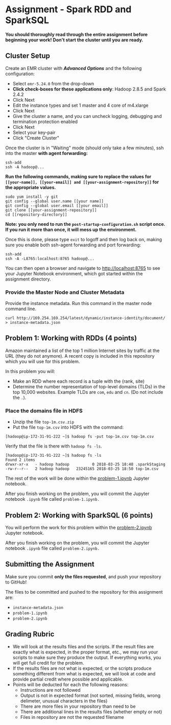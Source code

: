 # Assignment - Spark RDD and SparkSQL

**You should thoroughly read through the entire assignment before beginning your work! Don't start the cluster until you are ready.**

## Cluster Setup

Create an EMR cluster with **_Advanced Options_** and the following configuration:

* Select `emr-5.24.0` from the drop-down
* **Click check-boxes for these applications only**: Hadoop 2.8.5 and Spark 2.4.2
* Click Next
* Edit the instance types and set 1 master and 4 core of m4.xlarge 
* Click Next
* Give the cluster a name, and you can uncheck logging, debugging and termination protection enabled
* Click Next
* Select your key-pair
* Click "Create Cluster"

Once the cluster is in "Waiting" mode (should only take a few minutes), ssh into the master **with agent forwarding:**

```
ssh-add
ssh -A hadoop@...
```

**Run the following commands, making sure to replace the values for `[[your-name]], [[your-email]] and [[your-assignment-repository]]` for the appropriate values.**

```
sudo yum install -y git
git config --global user.name [[your name]]
git config --global user.email [[your email]]
git clone [[your-assignment-repository]]
cd [[repository-directory]]
```

**Note: you only need to run the `post-startup-configuration.sh` script once. If you run it more than once, it will mess up the environment.**

Once this is done, please type `exit` to logoff and then log back on, making sure you enable both ssh-agent forwarding and port forwarding:

```
ssh-add
ssh -A -L8765:localhost:8765 hadoop@...
``` 

You can then open a browser and navigate to [http://localhost:8765](http://localhost:8765) to see your Jupyter Notebook environment, which got started within the assignment directory. 

### Provide the Master Node and Cluster Metadata

Provide the instance metadata. Run this command in the master node command line.

```
curl http://169.254.169.254/latest/dynamic/instance-identity/document/ > instance-metadata.json
```


## Problem 1: Working with RDDs (4 points)

Amazon maintained a list of the top 1 million Internet sites by traffic at the URL (they do not anymore). A recent copy is included in this repository which you will use for this problem. 

In this problem you will:

* Make an RDD where each record is a tuple with the (rank, site)
* Determine the number representation of top-level domains (TLDs) in the top 10,000 websites. Example TLDs are `com`, `edu` and `cn`. (Do not include the `.`). 

### Place the domains file in HDFS

* Unzip the file `top-1m.csv.zip`
* Put the file `top-1m.csv` into HDFS with the command:

```
[hadoop@ip-172-31-91-222 ~]$ hadoop fs -put top-1m.csv top-1m.csv
```

Verify that the file is there with `hadoop fs -ls`.

```
[hadoop@ip-172-31-91-222 ~]$ hadoop fs -ls
Found 2 items
drwxr-xr-x   - hadoop hadoop          0 2018-03-25 18:48 .sparkStaging
-rw-r--r--   2 hadoop hadoop   23245165 2018-03-25 18:50 top-1m.csv
```

The rest of the work will be done within the [problem-1.ipynb](problem-1.ipynb) Jupyter notebook.

After you finish working on the problem, you will commit the Jupyter notebook `.ipynb` file called `problem-1.ipynb.`

## Problem 2: Working with SparkSQL (6 points)

You will perform the work for this problem within the [problem-2.ipynb](problem-2.ipynb) Jupyter notebook.

After you finish working on the problem, you will commit the Jupyter notebook `.ipynb` file called `problem-2.ipynb.`

## Submitting the Assignment

Make sure you commit **only the files requested**, and push your repository to GitHub!

The files to be committed and pushed to the repository for this assignment are:

* `instance-metadata.json`
* `problem-1.ipynb`
* `problem-2.ipynb`


## Grading Rubric 

* We will look at the results files and the scripts. If the result files are exactly what is expected, in the proper format, etc., we may run your scripts to make sure they produce the output. If everything works, you will get full credit for the problem.
* If the results files are not what is expected, or the scripts produce something different from what is expected, we will look at code and provide partial credit where possible and applicable.
* Points will be deducted for each the following reasons:
	* Instructions are not followed
	* Output is not in expected format (not sorted, missing fields, wrong delimeter, unusual characters in the files)
	* There are more files in your repository than need to be 
	* There are additional lines in the results files (whether empty or not)
	* Files in repository are not the requested filename

